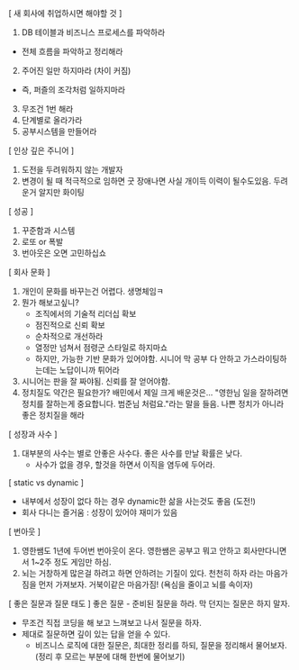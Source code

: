 [ 새 회사에 취업하시면 해야할 것 ]
1. DB 테이블과 비즈니스 프로세스를 파악하라
  - 전체 흐름을 파악하고 정리해라 
2. 주어진 일만 하지마라 (차이 커짐) 
  - 즉, 퍼즐의 조각처럼 일하지마라 
3. 무조건 1번 해라
4. 단계별로 올라가라
5. 공부시스템을 만들어라

[ 인상 깊은 주니어 ]
1. 도전을 두려워하지 않는 개발자 
2. 변경이 될 때 적극적으로 임하면 굿 장애나면 사실 개이득 이력이 될수도있음. 두려운거 알지만 화이팅

[ 성공 ]
1. 꾸준함과 시스템
2. 로또 or 폭발
3. 번아웃은 오면 고민하십쇼

[ 회사 문화 ]
1. 개인이 문화를 바꾸는건 어렵다. 생명체임ㅋ
2. 뭔가 해보고싶니? 
	- 조직에서의 기술적 리더십 확보
	- 점진적으로 신뢰 확보 
	- 순차적으로 개선하라 
	- 열정만 넘쳐서 점령군 스타일로 하지마쇼 
	- 하지만, 가능한 기반 문화가 있어야함. 시니어 막 공부 다 안하고 가스라이팅하는데는 노답이니까 튀어라
3. 시니어는 판을 잘 짜야됨. 신뢰를 잘 얻어야함. 
4. 정치질도 약간은 필요한가? 배민에서 제일 크게 배운것은… "영한님 일을 잘하려면 정치를 잘하는게 중요합니다. 범준님 처럼요."라는 말을 들음. 나쁜 정치가 아니라 좋은 정치질을 해라 

[ 성장과 사수 ]
1. 대부분의 사수는 별로 안좋은 사수다. 좋은 사수를 만날 확률은 낮다.
	- 사수가 없을 경우, 할것을 하면서 이직을 염두에 두어라. 

[ static vs dynamic ]
- 내부에서 성장이 없다 하는 경우 dynamic한 삶을 사는것도 좋음 (도전!)
- 회사 다니는 즐거움 : 성장이 있어야 재미가 있음 

[ 번아웃 ]
1. 영한쌤도 1년에 두어번 번아웃이 온다. 영한쌤은 공부고 뭐고 안하고 회사만다니면서 1~2주 정도 게임만 하심.
2. 뇌는 거창하게 많은걸 하려고 하면 안하려는 기질이 있다. 천천히 하자 라는 마음가짐을 먼저 가져보자. 거북이같은 마음가짐! (욕심을 줄이고 뇌를 속이자)

[ 좋은 질문과 질문 태도 ]
좋은 질문
	- 준비된 질문을 하라. 막 던지는 질문은 하지 말자.
  - 무조건 직접 코딩을 해 보고 느껴보고 나서 질문을 하자. 
  - 제대로 질문하면 깊이 있는 답을 얻을 수 있다. 
	- 비즈니스 로직에 대한 질문은, 최대한 정리를 하되, 질문을 정리해서 물어보자. (정리 후 모르는 부분에 대해 한번에 물어보기)
